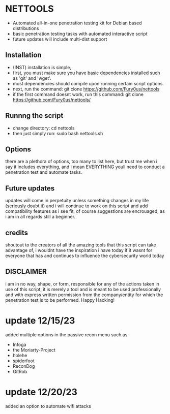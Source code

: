 # NETTOOLS
-  Automated all-in-one penetration testing kit for Debian based distributions
-  basic penetration testing tasks with automated interactive script
-  future updates will include multi-dist support

## Installation
- (INST) installation is simple,
- first, you must make sure you have basic dependencies installed such as
'git' and
'wget'.
- most dependencies should compile upon running certain script options.
- next, run the command:
git clone https://github.com/Fury0us/nettools
- if the first command doesnt work, run this command:
git clone https://github.com/Fury0us/nettools/

## Runnng the script
- change directory:
cd nettools
- then just simply run:
sudo bash nettools.sh

## Options
there are a plethora of options, too many to list here, but trust me when i say it includes everything,
and i mean EVERYTHING youll need to conduct a penetration test and automate tasks.

## Future updates
updates will come in perpetuity unless something changes in my life (seriously doubt it) and i will continue to 
work on this script and add compatibility features as i see fit, of course suggestions are encrouaged, 
as i am in all regards still a beginner.

## credits
shoutout to the creators of all the amazing tools that this script can take advantage of,
i wouldnt have the inspiration i have today if it wasnt for everyone that has and 
continues to influence the cybersecurity world today

## DISCLAIMER
i am in no way, shape, or form, responsible for any of the actions taken in use of this script, 
it is merely a tool and is meant to be used professionally and with express written permission
from the company/entity for which the penetration test is to be performed. Happy Hacking! 

# update 12/15/23
added multiple options in the passive recon menu such as
- Infoga
- the Moriarty-Project
- holehe
- spiderfoot
- ReconDog
- GitRob

# update 12/20/23
added an option to automate wifi attacks

